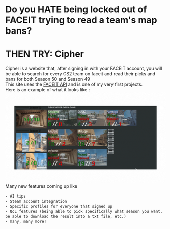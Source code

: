 # Do you HATE being locked out of FACEIT trying to read a team's map bans?
# THEN TRY: **Cipher** 
Cipher is a website that, after signing in with your FACEIT account, you will be able to search for every CS2 team on faceit and read their picks and bans for both Season 50 and Season 49<br>
This site uses the [FACEIT API](https://docs.faceit.com/docs/data-api/) and is one of my very first projects. <br>
Here is an example of what it looks like :
![example](https://github.com/AtomicRecall/Cipher/blob/main/images/example.gif)
Many new features coming up like 
```
- AI tips
- Steam account integration
- Specific profiles for everyone that signed up
- QoL features (being able to pick specifically what season you want, be able to download the result into a txt file, etc.)
- many, many more!
```
